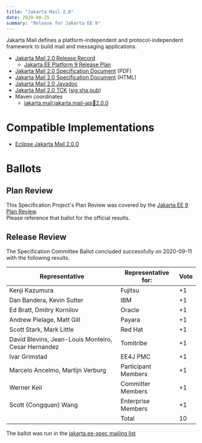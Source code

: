 ```yaml
---
title: "Jakarta Mail 2.0"
date: 2020-08-25
summary: "Release for Jakarta EE 9"
---
```


Jakarta Mail defines a platform-independent and protocol-independent framework to build mail and messaging applications.

* [Jakarta Mail 2.0 Release Record](https://projects.eclipse.org/projects/ee4j.mail/releases/2.0.0)
  * [Jakarta EE Platform 9 Release Plan](https://eclipse-ee4j.github.io/jakartaee-platform/jakartaee9/JakartaEE9ReleasePlan)
* [Jakarta Mail 2.0 Specification Document](./jakarta-mail-spec-2.0.pdf) (PDF)
* [Jakarta Mail 2.0 Specification Document](./jakarta-mail-spec-2.0.html) (HTML)
* [Jakarta Mail 2.0 Javadoc](./apidocs)
* [Jakarta Mail 2.0 TCK](https://download.eclipse.org/jakartaee/mail/2.0/jakarta-mail-tck-2.0.0.zip) ([sig](https://download.eclipse.org/jakartaee/mail/2.0/jakarta-mail-tck-2.0.0.zip.sig),[sha](https://download.eclipse.org/jakartaee/mail/2.0/jakarta-mail-tck-2.0.0.zip.sha256),[pub](https://raw.githubusercontent.com/jakartaee/specification-committee/master/jakartaee-spec-committee.pub))
* Maven coordinates
  * [jakarta.mail:jakarta.mail-api:jar:2.0.0](https://search.maven.org/artifact/jakarta.mail/jakarta.mail-api/2.0.0/jar)


# Compatible Implementations

* [Eclipse Jakarta Mail 2.0.0](https://eclipse-ee4j.github.io/mail/)

# Ballots

## Plan Review

[//]: # (For Jakarta EE 9, the Platform Plan Review covered 95% of the Specification Projects.  For those Projects, just use the following statement in this Plan Review section:)

This Specification Project's Plan Review was covered by the [Jakarta EE 9 Plan Review](https://jakarta.ee/specifications/platform/9/).  
Please reference that ballot for the official results.

[//]: # (If your Project was required to do a standalone Plan Review...  You'll need to perform an official Plan Review ballot and record the results here.)

## Release Review

The Specification Committee Ballot concluded successfully on 2020-09-11 with the following results.

| Representative                                      | Representative for: | Vote |
|-----------------------------------------------------|---------------------|------|
| Kenji Kazumura                                      | Fujitsu             |  +1  |
| Dan Bandera, Kevin Sutter                           | IBM                 |  +1  |
| Ed Bratt, Dmitry Kornilov                           | Oracle              |  +1  |
| Andrew Pielage, Matt Gill                           | Payara              |  +1  |
| Scott Stark, Mark Little                            | Red Hat             |  +1  |
| David Blevins, Jean-Louis Monteiro, Cesar Hernandez | Tomitribe           |  +1  |
| Ivar Grimstad                                       | EE4J PMC            |  +1  |
| Marcelo Ancelmo, Martijn Verburg                    | Participant Members |  +1  |
| Werner Keil                                         | Committer Members   |  +1  |
| Scott (Congquan) Wang                               | Enterprise Members  |  +1  |
|                                                     | Total               |  10  |

The ballot was run in the [jakarta.ee-spec mailing list]()
